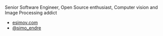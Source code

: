 Senior Software Engineer, Open Source enthusiast, Computer vision and Image Processing addict

- [esimov.com][1]
- [@simo_endre][2]

[1]: https://esimov.com
[2]: https://twitter.com/simo_endre
